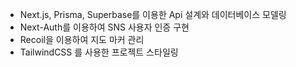 - Next.js, Prisma, Superbase를 이용한 Api 설계와 데이터베이스 모델링 
- Next-Auth를 이용하여 SNS 사용자 인증 구현
- Recoil을 이용하여 지도 마커 관리
- TailwindCSS 를 사용한 프로젝트 스타일링